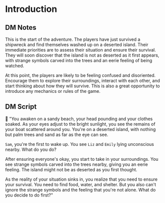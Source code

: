 # **Introduction**

## **DM Notes**

This is the start of the adventure. The players have just survived a shipwreck and find themselves washed up on a deserted island. Their immediate priorities are to assess their situation and ensure their survival. They will soon discover that the island is not as deserted as it first appears, with strange symbols carved into the trees and an eerie feeling of being watched. 

At this point, the players are likely to be feeling confused and disoriented. Encourage them to explore their surroundings, interact with each other, and start thinking about how they will survive. This is also a great opportunity to introduce any mechanics or rules of the game.

## **DM Script**

📢 "You awaken on a sandy beach, your head pounding and your clothes soaked. As your eyes adjust to the bright sunlight, you see the remains of your boat scattered around you. You're on a deserted island, with nothing but palm trees and sand as far as the eye can see.

`Sam`, you're the first to wake up. You see `Liz` and `Emily` lying unconscious nearby. What do you do?

After ensuring everyone's okay, you start to take in your surroundings. You see strange symbols carved into the trees nearby, giving you an eerie feeling. The island might not be as deserted as you first thought.

As the reality of your situation sinks in, you realize that you need to ensure your survival. You need to find food, water, and shelter. But you also can't ignore the strange symbols and the feeling that you're not alone. What do you decide to do first?"